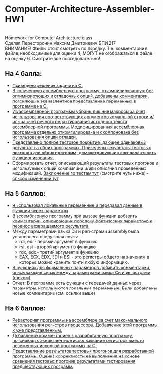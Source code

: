 # Computer-Architecture-Assembler-HW1
<br>Homework for Computer Architecture class
<br>Сделал Пересторонин Максим Дмитриевич БПИ 217
<br> ВНИМАНИЕ! Файлы стоит смотреть по порядку. Т.е. комментарии в файле, необходимиые для оценки 4, МОГУТ не отображаться в файле на оценку 6. Смотрите все последовательно!
## На 4 балла:
* [Приведено решение задачи на C.](https://github.com/mperestoronin/Computer-Architecture-Assembler/tree/main/CFiles)
* [В полученную ассемблерную программу, откомпилированную без оптимизирующих и отладочных опций, добавлены комментарии, поясняющие эквивалентное представление переменных в программе на C.](https://github.com/mperestoronin/Computer-Architecture-Assembler/tree/main/Assembler_Original)
* [Из ассемблерной программы убраны лишние макросы за счет использования соответствующих аргументов командной строки и/или за счет ручного редактирования исходного текста ассемблерной программы. Модифицированная ассемблерная программа отдельно откомпилирована
и скомпонована без использования опций отладки.](https://github.com/mperestoronin/Computer-Architecture-Assembler/tree/main/Assembler_edited)
* [Представлено полное тестовое покрытие, дающее одинаковый результат
на обоих программах. Приведены результаты тестовых прогонов для обоих программ, демонстрирующие эквивалентность функционирования.](https://github.com/mperestoronin/Computer-Architecture-Assembler/blob/main/Tests.md)
* Сформировать отчет, описывающий результаты тестовых прогонов и используемых опций компиляции и/или описания проведенных модификаций. [Заключение по тестам тут](https://github.com/mperestoronin/Computer-Architecture-Assembler/blob/main/Tests.md#%D0%B7%D0%B0%D0%BA%D0%BB%D1%8E%D1%87%D0%B5%D0%BD%D0%B8%D0%B5) (смотрите чуть ниже) - [список изменений тут](https://github.com/mperestoronin/Computer-Architecture-Assembler/blob/main/Assembler_edited/for_4_points/Edit_log.md)
## На 5 баллов:
* [Я использовал локальные переменные и передавал данные в функции через параметры](https://github.com/mperestoronin/Computer-Architecture-Assembler/tree/main/CFiles)
* [В ассемблерную программу при вызове функции добавить комментарии, описывающие передачу фактических параметров и перенос возвращаемого результата.](https://github.com/mperestoronin/Computer-Architecture-Assembler/blob/main/Assembler_edited/for_5_points/main_edited_comments.s)
* Между параметрами языка Си и регистрами assembly была установлена следующая связь:
  * rdi, edi - первый аргумент в функцию
  * rsi, esi - второй аргумент в функцию
  * rdx, edx - третий аргумент в функцию
  * EAX, ECX, EDX, EDI и ESI - это регистры общего назначения, в которых можно хранить почти любую информацию.
* [В функциях для формальных параметров добавить комментарии, описывающие связь между параметрами языка Си и регистрами (стеком)](https://github.com/mperestoronin/Computer-Architecture-Assembler/tree/main/Assembler_edited/for_5_points)
* Отчет: В программе есть функции с передачей данных через параметры, используются локальные переменные. Были добавлены новые комментарии (см. ссылки выше)
## На 6 баллов:
* [Рефакторинг программы на ассемблере за счет максимального использования регистров процессора. Добавление этой программы к уже представленным.](https://github.com/mperestoronin/Computer-Architecture-Assembler/blob/main/Assembler_edited/for_6_points/Edit_log.md)
* [Добавление комментариев в разработанную программу, поясняющих эквивалентное использование регистров вместо переменных исходной программы на C.](https://github.com/mperestoronin/Computer-Architecture-Assembler/tree/main/Assembler_edited/for_6_points)
* [Представление результатов тестовых прогонов для разработанной программы. Оценка корректности ее выполнения на основе сравнения тестовых прогонов результатами тестирования предшествующих программ.](https://github.com/mperestoronin/Computer-Architecture-Assembler/blob/main/Tests.md#%D0%BD%D0%B0-6-%D0%B1%D0%B0%D0%BB%D0%BB%D0%BE%D0%B2)
